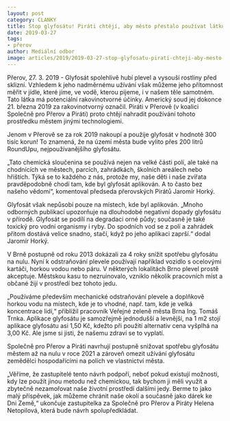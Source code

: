 ```yaml
---
layout: post
category: CLANKY
title: Stop glyfosátu! Piráti chtějí, aby město přestalo používat látku, která má potenciální karcinogenní účinky!
date: 2019-03-27
tags: 
- přerov
author: Mediální odbor
image: articles/2019/2019-03-27-stop-glyfosatu-pirati-chteji-aby-mesto-prestalo-pouzivat-latku-ktera-ma-potencialní-karcinogenni-ucinky.jpg  #751x422 pixelu
---
```

Přerov, 27. 3. 2019 - Glyfosát spolehlivě hubí plevel a vysouší rostliny před sklizní. Vzhledem k jeho nadměrnému užívání však můžeme jeho přítomnost měřit v jídle, které jíme, ve vodě, kterou pijeme, i v našem těle samotném. Tato látka má potenciální rakovinotvorné účinky. Americký soud jej dokonce 21. března 2019 za rakovinotvorný označil.  Piráti v Přerově (v koalici Společně pro Přerov a Piráti) proto chtějí nahradit používání tohoto prostředku městem jinými technologiemi. 

Jenom v Přerově se za rok 2019 nakoupí a použije glyfosát v hodnotě 300 tisíc korun! To znamená, že na území města bude vylito přes 200 litrů RoundUpu, nejpoužívanějšího glyfosátu. 

„Tato chemická sloučenina se používá nejen na velké části polí, ale také na chodnících ve městech, parcích, zahrádkách, školních areálech nebo hřištích. Týká se to každého z nás, protože my, naše děti i naše zvířata pravděpodobně chodí tam, kde byl glyfosát aplikován. A to často bez našeho vědomí“, komentoval předseda přerovských Pirátů Jaromír Horký.

Glyfosát však nepůsobí pouze na místech, kde byl aplikován. „Mnoho odborných publikací upozorňuje na dlouhodobé negativní dopady glyfosátu v přírodě. Glyfosát se podílí na degradaci orné půdy; současně je také toxický pro vodní organismy i ryby. Do spodních vod se z polí a zahrádek přitom dostává velice snadno, stačí, když po jeho aplikaci zaprší.“ dodal Jaromír Horký.

V Brně postupně od roku 2013 dokázali za 4 roky snížit spotřebu glyfosátu na nulu. Nyní k odstraňování plevele používají například vozidlo s ocelovými kartáči, horkou vodou nebo páru. V některých lokalitách Brno plevel prostě akceptuje.  Městskou kasu to nezruinovalo, vzniklo několik pracovních míst a občané žijí v prostředí bez tohoto jedu. 

„Používáme především mechanické odstraňování plevele a doplňkově horkou vodu na místech, kde je to vhodné, např. tam, kde je velká koncentrace lidí,“ přiblížil pracovník Veřejné zeleně města Brna Ing. Tomáš Trnka. Aplikace glyfosátu je samozřejmě jednodušší a levnější, na 1 m2 stojí aplikace glyfosátu asi 1,50 Kč, kdežto při použití alternativ cena vyšplhá na 3,00 Kč. Ale jsme si jisti, že našemu zdraví se to vyplatí.

Společně pro Přerov a Piráti navrhují postupně snižovat spotřebu glyfosátu městem až na nulu v roce 2021 a zároveň omezit užívání glyfosátu zemědělci hospodařícími na polích ve vlastnictví města.

„Věříme, že zastupitelé tento návrh podpoří, neboť pokud existují možnosti, kdy lze použít jinou metodu než chemickou, tak bychom ji měli využít a zbytečně nezamořovat naše životní prostředí dalšími jedy. Berme to jako malý příspěvek, jak můžeme chránit naše okolí a současně jako dárek ke Dni Země,“ ukončuje zastupitelka za Společně pro Přerov a Piráty Helena Netopilová, která bude návrh spolupředkládat.

